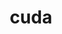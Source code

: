 ---
title: "cuda"
layout: cache
categories: [package, develop]
meta: {"versions": ["11.4.4", "11.5.2", "11.7.0", "11.8.0", "12.0.0"], "compilers": ["gcc@=11.1.0", "gcc@=11.3.0", "gcc@=7.3.1"], "oss": ["amzn2", "ubuntu20.04", "ubuntu22.04"], "platforms": ["linux"], "targets": ["aarch64", "graviton2", "ivybridge", "ppc64le", "x86_64_v3"], "stacks": ["aws-isc", "e4s", "e4s-power", "gpu-tests", "ml-linux-x86_64-cuda", "radiuss-aws", "radiuss-aws-aarch64", "root"], "num_specs": 37, "num_specs_by_stack": {"radiuss-aws-aarch64": 9, "root": 37, "radiuss-aws": 8, "ml-linux-x86_64-cuda": 4, "aws-isc": 2, "e4s-power": 4, "e4s": 5, "gpu-tests": 2}}
spec_details: [{"hash": "5b2ol6czugs7kp5mqk4brbhfkjic6qnx", "compiler": "gcc@=7.3.1", "versions": ["11.7.0"], "os": "amzn2", "platform": "linux", "target": "aarch64", "variants": ["~allow-unsupported-compilers", "~dev"], "stacks": ["radiuss-aws-aarch64", "root"], "size": "-", "tarball": "https://binaries.spack.io/develop/build_cache/linux-amzn2-aarch64/gcc-7.3.1/cuda-11.7.0/linux-amzn2-aarch64-gcc-7.3.1-cuda-11.7.0-5b2ol6czugs7kp5mqk4brbhfkjic6qnx.spack"}, {"hash": "httf45xba25swifuhcvwauvwotw2ax5n", "compiler": "gcc@=7.3.1", "versions": ["11.7.0"], "os": "amzn2", "platform": "linux", "target": "aarch64", "variants": ["~allow-unsupported-compilers", "~dev"], "stacks": ["radiuss-aws-aarch64", "root"], "size": "-", "tarball": "https://binaries.spack.io/develop/build_cache/linux-amzn2-aarch64/gcc-7.3.1/cuda-11.7.0/linux-amzn2-aarch64-gcc-7.3.1-cuda-11.7.0-httf45xba25swifuhcvwauvwotw2ax5n.spack"}, {"hash": "vriupizbxatlcrjlci5akpvd2elhdlmp", "compiler": "gcc@=7.3.1", "versions": ["11.7.0"], "os": "amzn2", "platform": "linux", "target": "aarch64", "variants": ["~allow-unsupported-compilers", "~dev"], "stacks": ["radiuss-aws-aarch64", "root"], "size": "-", "tarball": "https://binaries.spack.io/develop/build_cache/linux-amzn2-aarch64/gcc-7.3.1/cuda-11.7.0/linux-amzn2-aarch64-gcc-7.3.1-cuda-11.7.0-vriupizbxatlcrjlci5akpvd2elhdlmp.spack"}, {"hash": "loyd2df5uqpbxe64vj74ku5mrwjhfnu2", "compiler": "gcc@=7.3.1", "versions": ["11.7.0"], "os": "amzn2", "platform": "linux", "target": "aarch64", "variants": ["~allow-unsupported-compilers", "~dev"], "stacks": ["radiuss-aws-aarch64", "root"], "size": "-", "tarball": "https://binaries.spack.io/develop/build_cache/linux-amzn2-aarch64/gcc-7.3.1/cuda-11.7.0/linux-amzn2-aarch64-gcc-7.3.1-cuda-11.7.0-loyd2df5uqpbxe64vj74ku5mrwjhfnu2.spack"}, {"hash": "zkkul6gb4upvpimvkinavt3uzjm5pxxs", "compiler": "gcc@=7.3.1", "versions": ["11.7.0"], "os": "amzn2", "platform": "linux", "target": "graviton2", "variants": ["~allow-unsupported-compilers", "~dev"], "stacks": ["radiuss-aws-aarch64", "root"], "size": "-", "tarball": "https://binaries.spack.io/develop/build_cache/linux-amzn2-graviton2/gcc-7.3.1/cuda-11.7.0/linux-amzn2-graviton2-gcc-7.3.1-cuda-11.7.0-zkkul6gb4upvpimvkinavt3uzjm5pxxs.spack"}, {"hash": "3fxhc6ncjqgbo4nkhtfeiyndtsuwbt34", "compiler": "gcc@=7.3.1", "versions": ["11.7.0"], "os": "amzn2", "platform": "linux", "target": "graviton2", "variants": ["~allow-unsupported-compilers", "~dev"], "stacks": ["radiuss-aws-aarch64", "root"], "size": "-", "tarball": "https://binaries.spack.io/develop/build_cache/linux-amzn2-graviton2/gcc-7.3.1/cuda-11.7.0/linux-amzn2-graviton2-gcc-7.3.1-cuda-11.7.0-3fxhc6ncjqgbo4nkhtfeiyndtsuwbt34.spack"}, {"hash": "vv5fmtg7544fm4efplbvknbqcbgeexbx", "compiler": "gcc@=7.3.1", "versions": ["11.7.0"], "os": "amzn2", "platform": "linux", "target": "graviton2", "variants": ["~allow-unsupported-compilers", "~dev"], "stacks": ["radiuss-aws-aarch64", "root"], "size": "-", "tarball": "https://binaries.spack.io/develop/build_cache/linux-amzn2-graviton2/gcc-7.3.1/cuda-11.7.0/linux-amzn2-graviton2-gcc-7.3.1-cuda-11.7.0-vv5fmtg7544fm4efplbvknbqcbgeexbx.spack"}, {"hash": "4u2iwkhc2muwq64nqvn76y6dsmqiv444", "compiler": "gcc@=7.3.1", "versions": ["11.7.0"], "os": "amzn2", "platform": "linux", "target": "graviton2", "variants": ["~allow-unsupported-compilers", "~dev"], "stacks": ["radiuss-aws-aarch64", "root"], "size": "-", "tarball": "https://binaries.spack.io/develop/build_cache/linux-amzn2-graviton2/gcc-7.3.1/cuda-11.7.0/linux-amzn2-graviton2-gcc-7.3.1-cuda-11.7.0-4u2iwkhc2muwq64nqvn76y6dsmqiv444.spack"}, {"hash": "fwzirhjfbamcvfcm5m43kmnjmjw4ksjt", "compiler": "gcc@=7.3.1", "versions": ["11.7.0"], "os": "amzn2", "platform": "linux", "target": "graviton2", "variants": ["~allow-unsupported-compilers", "~dev"], "stacks": ["radiuss-aws-aarch64", "root"], "size": "-", "tarball": "https://binaries.spack.io/develop/build_cache/linux-amzn2-graviton2/gcc-7.3.1/cuda-11.7.0/linux-amzn2-graviton2-gcc-7.3.1-cuda-11.7.0-fwzirhjfbamcvfcm5m43kmnjmjw4ksjt.spack"}, {"hash": "iegszskx4c3psylqwxjggu2hoimz57uz", "compiler": "gcc@=7.3.1", "versions": ["11.4.4"], "os": "amzn2", "platform": "linux", "target": "ivybridge", "variants": ["~allow-unsupported-compilers", "build_system=generic", "~dev"], "stacks": ["root"], "size": "-", "tarball": "https://binaries.spack.io/develop/build_cache/linux-amzn2-ivybridge/gcc-7.3.1/cuda-11.4.4/linux-amzn2-ivybridge-gcc-7.3.1-cuda-11.4.4-iegszskx4c3psylqwxjggu2hoimz57uz.spack"}, {"hash": "erkiv2kl4vdv4wkgyjjhts6toujox422", "compiler": "gcc@=7.3.1", "versions": ["11.8.0"], "os": "amzn2", "platform": "linux", "target": "ivybridge", "variants": ["~allow-unsupported-compilers", "build_system=generic", "~dev"], "stacks": ["root"], "size": "-", "tarball": "https://binaries.spack.io/develop/build_cache/linux-amzn2-ivybridge/gcc-7.3.1/cuda-11.8.0/linux-amzn2-ivybridge-gcc-7.3.1-cuda-11.8.0-erkiv2kl4vdv4wkgyjjhts6toujox422.spack"}, {"hash": "aum3c5o7u6vrkaea57ijxxcwxevhsmoz", "compiler": "gcc@=7.3.1", "versions": ["11.8.0"], "os": "amzn2", "platform": "linux", "target": "x86_64_v3", "variants": ["~allow-unsupported-compilers", "build_system=generic", "~dev"], "stacks": ["radiuss-aws", "root"], "size": "-", "tarball": "https://binaries.spack.io/develop/build_cache/linux-amzn2-x86_64_v3/gcc-7.3.1/cuda-11.8.0/linux-amzn2-x86_64_v3-gcc-7.3.1-cuda-11.8.0-aum3c5o7u6vrkaea57ijxxcwxevhsmoz.spack"}, {"hash": "jjzq3j5jji4shfeeomle4jrwi5beci3z", "compiler": "gcc@=7.3.1", "versions": ["11.8.0"], "os": "amzn2", "platform": "linux", "target": "x86_64_v3", "variants": ["~allow-unsupported-compilers", "build_system=generic", "~dev"], "stacks": ["radiuss-aws", "root"], "size": "-", "tarball": "https://binaries.spack.io/develop/build_cache/linux-amzn2-x86_64_v3/gcc-7.3.1/cuda-11.8.0/linux-amzn2-x86_64_v3-gcc-7.3.1-cuda-11.8.0-jjzq3j5jji4shfeeomle4jrwi5beci3z.spack"}, {"hash": "rdg36xfc5v6uf2jrlvqrqalqq345n5zg", "compiler": "gcc@=7.3.1", "versions": ["11.7.0"], "os": "amzn2", "platform": "linux", "target": "x86_64_v3", "variants": ["~allow-unsupported-compilers", "~dev"], "stacks": ["radiuss-aws", "root"], "size": "-", "tarball": "https://binaries.spack.io/develop/build_cache/linux-amzn2-x86_64_v3/gcc-7.3.1/cuda-11.7.0/linux-amzn2-x86_64_v3-gcc-7.3.1-cuda-11.7.0-rdg36xfc5v6uf2jrlvqrqalqq345n5zg.spack"}, {"hash": "xqkzvojutgmshxc64sjupuc4rheihdoi", "compiler": "gcc@=7.3.1", "versions": ["11.7.0"], "os": "amzn2", "platform": "linux", "target": "x86_64_v3", "variants": ["~allow-unsupported-compilers", "~dev"], "stacks": ["radiuss-aws", "root"], "size": "-", "tarball": "https://binaries.spack.io/develop/build_cache/linux-amzn2-x86_64_v3/gcc-7.3.1/cuda-11.7.0/linux-amzn2-x86_64_v3-gcc-7.3.1-cuda-11.7.0-xqkzvojutgmshxc64sjupuc4rheihdoi.spack"}, {"hash": "6inhipfihiodrw7ik2ipe5r5pe4krvcm", "compiler": "gcc@=7.3.1", "versions": ["11.7.0"], "os": "amzn2", "platform": "linux", "target": "x86_64_v3", "variants": ["~allow-unsupported-compilers", "~dev"], "stacks": ["radiuss-aws", "root"], "size": "-", "tarball": "https://binaries.spack.io/develop/build_cache/linux-amzn2-x86_64_v3/gcc-7.3.1/cuda-11.7.0/linux-amzn2-x86_64_v3-gcc-7.3.1-cuda-11.7.0-6inhipfihiodrw7ik2ipe5r5pe4krvcm.spack"}, {"hash": "erxheqapplquvpgaoddfg72xyjvi7kuh", "compiler": "gcc@=7.3.1", "versions": ["11.7.0"], "os": "amzn2", "platform": "linux", "target": "x86_64_v3", "variants": ["~allow-unsupported-compilers", "~dev"], "stacks": ["radiuss-aws", "root"], "size": "-", "tarball": "https://binaries.spack.io/develop/build_cache/linux-amzn2-x86_64_v3/gcc-7.3.1/cuda-11.7.0/linux-amzn2-x86_64_v3-gcc-7.3.1-cuda-11.7.0-erxheqapplquvpgaoddfg72xyjvi7kuh.spack"}, {"hash": "jl3tn2fpeyfyk2vzkyaa4drwoayxw4nq", "compiler": "gcc@=7.3.1", "versions": ["11.8.0"], "os": "amzn2", "platform": "linux", "target": "x86_64_v3", "variants": ["~allow-unsupported-compilers", "build_system=generic", "~dev"], "stacks": ["radiuss-aws", "ml-linux-x86_64-cuda", "root"], "size": "-", "tarball": "https://binaries.spack.io/develop/build_cache/linux-amzn2-x86_64_v3/gcc-7.3.1/cuda-11.8.0/linux-amzn2-x86_64_v3-gcc-7.3.1-cuda-11.8.0-jl3tn2fpeyfyk2vzkyaa4drwoayxw4nq.spack"}, {"hash": "tkozg4ieezd6b6upqg7vpnzg25plgkka", "compiler": "gcc@=7.3.1", "versions": ["11.8.0"], "os": "amzn2", "platform": "linux", "target": "x86_64_v3", "variants": ["~allow-unsupported-compilers", "build_system=generic", "~dev"], "stacks": ["aws-isc", "root"], "size": "-", "tarball": "https://binaries.spack.io/develop/build_cache/linux-amzn2-x86_64_v3/gcc-7.3.1/cuda-11.8.0/linux-amzn2-x86_64_v3-gcc-7.3.1-cuda-11.8.0-tkozg4ieezd6b6upqg7vpnzg25plgkka.spack"}, {"hash": "mpxhbiiowwrmamxrqbjgvq44azhzl6ya", "compiler": "gcc@=7.3.1", "versions": ["11.8.0"], "os": "amzn2", "platform": "linux", "target": "x86_64_v3", "variants": ["~allow-unsupported-compilers", "build_system=generic", "~dev"], "stacks": ["aws-isc", "root"], "size": "-", "tarball": "https://binaries.spack.io/develop/build_cache/linux-amzn2-x86_64_v3/gcc-7.3.1/cuda-11.8.0/linux-amzn2-x86_64_v3-gcc-7.3.1-cuda-11.8.0-mpxhbiiowwrmamxrqbjgvq44azhzl6ya.spack"}, {"hash": "hxrnm3gjqrww5bbfpltdkhkvs73an5sb", "compiler": "gcc@=7.3.1", "versions": ["11.4.4"], "os": "amzn2", "platform": "linux", "target": "x86_64_v3", "variants": ["~allow-unsupported-compilers", "~dev"], "stacks": ["root"], "size": "-", "tarball": "https://binaries.spack.io/develop/build_cache/linux-amzn2-x86_64_v3/gcc-7.3.1/cuda-11.4.4/linux-amzn2-x86_64_v3-gcc-7.3.1-cuda-11.4.4-hxrnm3gjqrww5bbfpltdkhkvs73an5sb.spack"}, {"hash": "vqtkv36khhrugwfketveisv4irckilcc", "compiler": "gcc@=7.3.1", "versions": ["11.8.0"], "os": "amzn2", "platform": "linux", "target": "x86_64_v3", "variants": ["~allow-unsupported-compilers", "~dev"], "stacks": ["radiuss-aws", "root"], "size": "-", "tarball": "https://binaries.spack.io/develop/build_cache/linux-amzn2-x86_64_v3/gcc-7.3.1/cuda-11.8.0/linux-amzn2-x86_64_v3-gcc-7.3.1-cuda-11.8.0-vqtkv36khhrugwfketveisv4irckilcc.spack"}, {"hash": "mp2pvxqftsftutikhih7t6npbassi4jy", "compiler": "gcc@=7.3.1", "versions": ["11.4.4"], "os": "amzn2", "platform": "linux", "target": "x86_64_v3", "variants": ["~allow-unsupported-compilers", "build_system=generic", "~dev"], "stacks": ["ml-linux-x86_64-cuda", "root"], "size": "-", "tarball": "https://binaries.spack.io/develop/build_cache/linux-amzn2-x86_64_v3/gcc-7.3.1/cuda-11.4.4/linux-amzn2-x86_64_v3-gcc-7.3.1-cuda-11.4.4-mp2pvxqftsftutikhih7t6npbassi4jy.spack"}, {"hash": "o2xd2tkjb4ixlnvh5df2uyohcjmxuz5s", "compiler": "gcc@=7.3.1", "versions": ["11.4.4"], "os": "amzn2", "platform": "linux", "target": "x86_64_v3", "variants": ["~allow-unsupported-compilers", "build_system=generic", "~dev"], "stacks": ["root"], "size": "-", "tarball": "https://binaries.spack.io/develop/build_cache/linux-amzn2-x86_64_v3/gcc-7.3.1/cuda-11.4.4/linux-amzn2-x86_64_v3-gcc-7.3.1-cuda-11.4.4-o2xd2tkjb4ixlnvh5df2uyohcjmxuz5s.spack"}, {"hash": "ksbe65iq6lhghbeyvym5zf3q4oth7afb", "compiler": "gcc@=11.1.0", "versions": ["11.7.0"], "os": "ubuntu20.04", "platform": "linux", "target": "ppc64le", "variants": ["~allow-unsupported-compilers", "build_system=generic", "~dev"], "stacks": ["root", "e4s-power"], "size": "-", "tarball": "https://binaries.spack.io/develop/build_cache/linux-ubuntu20.04-ppc64le/gcc-11.1.0/cuda-11.7.0/linux-ubuntu20.04-ppc64le-gcc-11.1.0-cuda-11.7.0-ksbe65iq6lhghbeyvym5zf3q4oth7afb.spack"}, {"hash": "272y7msfucwofdrebwj74ccwo4tvw7lc", "compiler": "gcc@=11.1.0", "versions": ["11.7.0"], "os": "ubuntu20.04", "platform": "linux", "target": "ppc64le", "variants": ["~allow-unsupported-compilers", "build_system=generic", "~dev"], "stacks": ["root", "e4s-power"], "size": "-", "tarball": "https://binaries.spack.io/develop/build_cache/linux-ubuntu20.04-ppc64le/gcc-11.1.0/cuda-11.7.0/linux-ubuntu20.04-ppc64le-gcc-11.1.0-cuda-11.7.0-272y7msfucwofdrebwj74ccwo4tvw7lc.spack"}, {"hash": "vmgpthmrlnw4k7cat7huwx4fsyhyis3a", "compiler": "gcc@=11.1.0", "versions": ["11.5.2"], "os": "ubuntu20.04", "platform": "linux", "target": "ppc64le", "variants": ["~allow-unsupported-compilers", "build_system=generic", "~dev"], "stacks": ["root", "e4s-power"], "size": "-", "tarball": "https://binaries.spack.io/develop/build_cache/linux-ubuntu20.04-ppc64le/gcc-11.1.0/cuda-11.5.2/linux-ubuntu20.04-ppc64le-gcc-11.1.0-cuda-11.5.2-vmgpthmrlnw4k7cat7huwx4fsyhyis3a.spack"}, {"hash": "f55qoufho3hzu3p4elhybrdc6sqq4qoc", "compiler": "gcc@=11.1.0", "versions": ["11.5.2"], "os": "ubuntu20.04", "platform": "linux", "target": "ppc64le", "variants": ["~allow-unsupported-compilers", "build_system=generic", "~dev"], "stacks": ["root", "e4s-power"], "size": "-", "tarball": "https://binaries.spack.io/develop/build_cache/linux-ubuntu20.04-ppc64le/gcc-11.1.0/cuda-11.5.2/linux-ubuntu20.04-ppc64le-gcc-11.1.0-cuda-11.5.2-f55qoufho3hzu3p4elhybrdc6sqq4qoc.spack"}, {"hash": "2ypwekffmhiagwl5upk37fvlueit3dl7", "compiler": "gcc@=11.1.0", "versions": ["11.7.0"], "os": "ubuntu20.04", "platform": "linux", "target": "x86_64_v3", "variants": ["~allow-unsupported-compilers", "build_system=generic", "~dev"], "stacks": ["e4s", "root"], "size": "-", "tarball": "https://binaries.spack.io/develop/build_cache/linux-ubuntu20.04-x86_64_v3/gcc-11.1.0/cuda-11.7.0/linux-ubuntu20.04-x86_64_v3-gcc-11.1.0-cuda-11.7.0-2ypwekffmhiagwl5upk37fvlueit3dl7.spack"}, {"hash": "4zzxmrigiedmuayangknywbw43puulrj", "compiler": "gcc@=11.1.0", "versions": ["11.7.0"], "os": "ubuntu20.04", "platform": "linux", "target": "x86_64_v3", "variants": ["~allow-unsupported-compilers", "build_system=generic", "~dev"], "stacks": ["e4s", "root"], "size": "-", "tarball": "https://binaries.spack.io/develop/build_cache/linux-ubuntu20.04-x86_64_v3/gcc-11.1.0/cuda-11.7.0/linux-ubuntu20.04-x86_64_v3-gcc-11.1.0-cuda-11.7.0-4zzxmrigiedmuayangknywbw43puulrj.spack"}, {"hash": "vylzy2esjrr4vl7kvorg6kb52a3q7tfo", "compiler": "gcc@=11.1.0", "versions": ["12.0.0"], "os": "ubuntu20.04", "platform": "linux", "target": "x86_64_v3", "variants": ["~allow-unsupported-compilers", "build_system=generic", "~dev"], "stacks": ["root", "gpu-tests"], "size": "-", "tarball": "https://binaries.spack.io/develop/build_cache/linux-ubuntu20.04-x86_64_v3/gcc-11.1.0/cuda-12.0.0/linux-ubuntu20.04-x86_64_v3-gcc-11.1.0-cuda-12.0.0-vylzy2esjrr4vl7kvorg6kb52a3q7tfo.spack"}, {"hash": "ldwc5wbxd6tvgktummnzpg6a5zjrj4sk", "compiler": "gcc@=11.1.0", "versions": ["12.0.0"], "os": "ubuntu20.04", "platform": "linux", "target": "x86_64_v3", "variants": ["~allow-unsupported-compilers", "build_system=generic", "~dev"], "stacks": ["root", "gpu-tests"], "size": "-", "tarball": "https://binaries.spack.io/develop/build_cache/linux-ubuntu20.04-x86_64_v3/gcc-11.1.0/cuda-12.0.0/linux-ubuntu20.04-x86_64_v3-gcc-11.1.0-cuda-12.0.0-ldwc5wbxd6tvgktummnzpg6a5zjrj4sk.spack"}, {"hash": "sqa2wjw3a3lo2zdwhrdydbaft3c73ik5", "compiler": "gcc@=11.1.0", "versions": ["11.5.2"], "os": "ubuntu20.04", "platform": "linux", "target": "x86_64_v3", "variants": ["~allow-unsupported-compilers", "build_system=generic", "~dev"], "stacks": ["e4s", "root"], "size": "-", "tarball": "https://binaries.spack.io/develop/build_cache/linux-ubuntu20.04-x86_64_v3/gcc-11.1.0/cuda-11.5.2/linux-ubuntu20.04-x86_64_v3-gcc-11.1.0-cuda-11.5.2-sqa2wjw3a3lo2zdwhrdydbaft3c73ik5.spack"}, {"hash": "mooytjhmhpf2fadyn5icpzefe4yoxgbo", "compiler": "gcc@=11.1.0", "versions": ["11.5.2"], "os": "ubuntu20.04", "platform": "linux", "target": "x86_64_v3", "variants": ["~allow-unsupported-compilers", "build_system=generic", "~dev"], "stacks": ["e4s", "root"], "size": "-", "tarball": "https://binaries.spack.io/develop/build_cache/linux-ubuntu20.04-x86_64_v3/gcc-11.1.0/cuda-11.5.2/linux-ubuntu20.04-x86_64_v3-gcc-11.1.0-cuda-11.5.2-mooytjhmhpf2fadyn5icpzefe4yoxgbo.spack"}, {"hash": "6bdjzowfcfz32h5a7dzwf3o4ehpnqj6h", "compiler": "gcc@=11.1.0", "versions": ["11.8.0"], "os": "ubuntu20.04", "platform": "linux", "target": "x86_64_v3", "variants": ["~allow-unsupported-compilers", "build_system=generic", "~dev"], "stacks": ["e4s", "root"], "size": "-", "tarball": "https://binaries.spack.io/develop/build_cache/linux-ubuntu20.04-x86_64_v3/gcc-11.1.0/cuda-11.8.0/linux-ubuntu20.04-x86_64_v3-gcc-11.1.0-cuda-11.8.0-6bdjzowfcfz32h5a7dzwf3o4ehpnqj6h.spack"}, {"hash": "xi2p6txjhu6j5pjo3yy7ycem6rcyzuj5", "compiler": "gcc@=11.3.0", "versions": ["11.8.0"], "os": "ubuntu22.04", "platform": "linux", "target": "x86_64_v3", "variants": ["~allow-unsupported-compilers", "build_system=generic", "~dev"], "stacks": ["ml-linux-x86_64-cuda", "root"], "size": "-", "tarball": "https://binaries.spack.io/develop/build_cache/linux-ubuntu22.04-x86_64_v3/gcc-11.3.0/cuda-11.8.0/linux-ubuntu22.04-x86_64_v3-gcc-11.3.0-cuda-11.8.0-xi2p6txjhu6j5pjo3yy7ycem6rcyzuj5.spack"}, {"hash": "irye2bf5j42heyn4lmvutsuxt7n3zqlm", "compiler": "gcc@=11.3.0", "versions": ["11.8.0"], "os": "ubuntu22.04", "platform": "linux", "target": "x86_64_v3", "variants": ["~allow-unsupported-compilers", "build_system=generic", "~dev"], "stacks": ["ml-linux-x86_64-cuda", "root"], "size": "-", "tarball": "https://binaries.spack.io/develop/build_cache/linux-ubuntu22.04-x86_64_v3/gcc-11.3.0/cuda-11.8.0/linux-ubuntu22.04-x86_64_v3-gcc-11.3.0-cuda-11.8.0-irye2bf5j42heyn4lmvutsuxt7n3zqlm.spack"}]
---